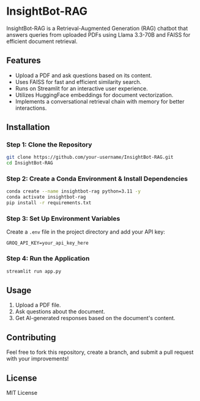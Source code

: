 # InsightBot-RAG

InsightBot-RAG is a Retrieval-Augmented Generation (RAG) chatbot that answers queries from uploaded PDFs using Llama 3.3-70B and FAISS for efficient document retrieval.

## Features
- Upload a PDF and ask questions based on its content.
- Uses FAISS for fast and efficient similarity search.
- Runs on Streamlit for an interactive user experience.
- Utilizes HuggingFace embeddings for document vectorization.
- Implements a conversational retrieval chain with memory for better interactions.

## Installation

### Step 1: Clone the Repository
```bash
git clone https://github.com/your-username/InsightBot-RAG.git
cd InsightBot-RAG
```

### Step 2: Create a Conda Environment & Install Dependencies
```bash
conda create --name insightbot-rag python=3.11 -y
conda activate insightbot-rag
pip install -r requirements.txt
```

### Step 3: Set Up Environment Variables
Create a `.env` file in the project directory and add your API key:
```
GROQ_API_KEY=your_api_key_here
```

### Step 4: Run the Application
```bash
streamlit run app.py
```

## Usage
1. Upload a PDF file.
2. Ask questions about the document.
3. Get AI-generated responses based on the document's content.



## Contributing
Feel free to fork this repository, create a branch, and submit a pull request with your improvements!

## License
MIT License

